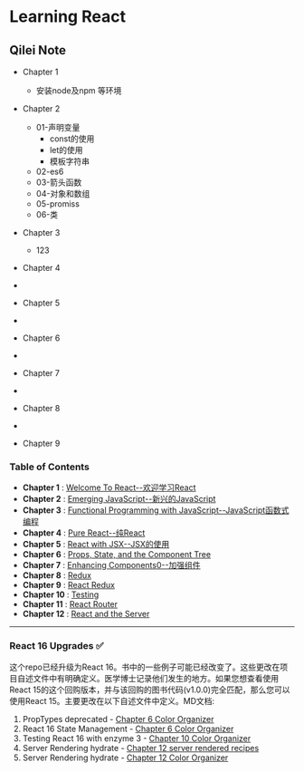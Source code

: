 Learning React
=================

## Qilei Note
* Chapter 1
   *  安装node及npm 等环境
* Chapter 2
   * 01-声明变量
     * const的使用
     * let的使用
     * 模板字符串
   * 02-es6
   * 03-箭头函数
   * 04-对象和数组
   * 05-promiss
   * 06-类

* Chapter 3
   *  123
* Chapter 4
*
* Chapter 5
*
* Chapter 6
*
* Chapter 7
*
* Chapter 8
*
* Chapter 9


### Table of Contents

* __Chapter 1__ : [Welcome To React--欢迎学习React](https://github.com/MoonHighway/learning-react/tree/master/chapter-01)
* __Chapter 2__ : [Emerging JavaScript--新兴的JavaScript](https://github.com/MoonHighway/learning-react/tree/master/chapter-02)
* __Chapter 3__ : [Functional Programming with JavaScript--JavaScript函数式编程](https://github.com/MoonHighway/learning-react/tree/master/chapter-03)
* __Chapter 4__ : [Pure React--纯React](https://github.com/MoonHighway/learning-react/tree/master/chapter-04)
* __Chapter 5__ : [React with JSX--JSX的使用](https://github.com/MoonHighway/learning-react/tree/master/chapter-05)
* __Chapter 6__ : [Props, State, and the Component Tree](https://github.com/MoonHighway/learning-react/tree/master/chapter-06)
* __Chapter 7__ : [Enhancing Components0--加强组件](https://github.com/MoonHighway/learning-react/tree/master/chapter-07)
* __Chapter 8__ : [Redux](https://github.com/MoonHighway/learning-react/tree/master/chapter-08)
* __Chapter 9__ : [React Redux](https://github.com/MoonHighway/learning-react/tree/master/chapter-09)
* __Chapter 10__ : [Testing](https://github.com/MoonHighway/learning-react/tree/master/chapter-10)
* __Chapter 11__ : [React Router](https://github.com/MoonHighway/learning-react/tree/master/chapter-11)
* __Chapter 12__ : [React and the Server](https://github.com/MoonHighway/learning-react/tree/master/chapter-12)

-----------------------------------------

### React 16 Upgrades ✅
这个repo已经升级为React 16。书中的一些例子可能已经改变了。这些更改在项目自述文件中有明确定义。医学博士记录他们发生的地方。如果您想查看使用React 15的这个回购版本，并与该回购的图书代码(v1.0.0)完全匹配，那么您可以使用React 15。主要更改在以下自述文件中定义。MD文档:

1. PropTypes deprecated - [Chapter 6 Color Organizer](https://github.com/MoonHighway/learning-react/tree/master/chapter-06/color-organizer)
2. React 16 State Management - [Chapter 6 Color Organizer ](https://github.com/MoonHighway/learning-react/tree/master/chapter-06/color-organizer)
3. Testing React 16 with enzyme 3 - [Chapter 10 Color Organizer](https://github.com/MoonHighway/learning-react/tree/master/chapter-10/color-organizer)
4. Server Rendering hydrate - [Chapter 12 server rendered recipes](https://github.com/MoonHighway/learning-react/tree/master/chapter-12/server-render-recipes)
5. Server Rendering hydrate - [Chapter 12 Color Organizer](https://github.com/MoonHighway/learning-react/tree/master/chapter-12/color-organizer)
